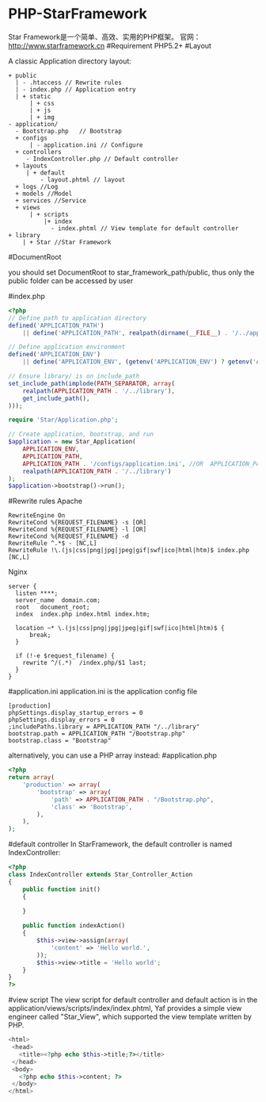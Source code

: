 # PHP-StarFramework
Star Framework是一个简单、高效、实用的PHP框架。 官网： http://www.starframework.cn
#Requirement
PHP5.2+
#Layout

A classic Application directory layout:
```
+ public
  | - .htaccess // Rewrite rules
  | - index.php // Application entry
  | + static
      | + css
      | + js
      | + img
- application/
  - Bootstrap.php   // Bootstrap
  + configs
      | - application.ini // Configure 
  + controllers
     - IndexController.php // Default controller
  + layouts
     | + default
         - layout.phtml // layout
  + logs //Log
  + models //Model
  + services //Service
  + views    
      | + scripts
          |+ index   
            - index.phtml // View template for default controller
+ library
    | + Star //Star Framework
```
#DocumentRoot

you should set DocumentRoot to star_framework_path/public, thus only the public folder can be accessed by user

#index.php
```php
<?php
// Define path to application directory
defined('APPLICATION_PATH')
    || define('APPLICATION_PATH', realpath(dirname(__FILE__) . '/../application'));

// Define application environment
defined('APPLICATION_ENV')
    || define('APPLICATION_ENV', (getenv('APPLICATION_ENV') ? getenv('APPLICATION_ENV') : 'production'));

// Ensure library/ is on include_path
set_include_path(implode(PATH_SEPARATOR, array(
    realpath(APPLICATION_PATH . '/../library'),
    get_include_path(),
)));

require 'Star/Application.php';

// Create application, bootstrap, and run
$application = new Star_Application(
    APPLICATION_ENV,
    APPLICATION_PATH,
    APPLICATION_PATH . '/configs/application.ini', //OR  APPLICATION_PATH . '/configs/application.php',
    realpath(APPLICATION_PATH . '/../library')
);
$application->bootstrap()->run();
```

#Rewrite rules
Apache
```
RewriteEngine On
RewriteCond %{REQUEST_FILENAME} -s [OR]
RewriteCond %{REQUEST_FILENAME} -l [OR]
RewriteCond %{REQUEST_FILENAME} -d
RewriteRule ^.*$ - [NC,L]
RewriteRule !\.(js|css|png|jpg|jpeg|gif|swf|ico|html|htm)$ index.php [NC,L]
```

Nginx
```
server {
  listen ****;
  server_name  domain.com;
  root   document_root;
  index  index.php index.html index.htm;

  location ~* \.(js|css|png|jpg|jpeg|gif|swf|ico|html|htm)$ {
      break;
  }

  if (!-e $request_filename) {
    rewrite ^/(.*)  /index.php/$1 last;
  }
}
```

#application.ini
application.ini is the application config file
```
[production]
phpSettings.display_startup_errors = 0
phpSettings.display_errors = 0
;includePaths.library = APPLICATION_PATH "/../library"
bootstrap.path = APPLICATION_PATH "/Bootstrap.php"
bootstrap.class = "Bootstrap"
```

alternatively, you can use a PHP array instead: 
#application.php
```php
<?php
return array(
    'production' => array(
        'bootstrap' => array(
            'path' => APPLICATION_PATH . "/Bootstrap.php",
            'class' => 'Bootstrap',
        ),
    ),
);
```
#default controller
In StarFramework, the default controller is named IndexController:
```php
<?php
class IndexController extends Star_Controller_Action
{
    public function init()
    {
	
    }

    public function indexAction()
    {
        $this->view->assign(array(
            'content' => 'Hello world.',
        ));
        $this->view->title = 'Hello world';
    }
}
?>
```

#view script
The view script for default controller and default action is in the application/views/scripts/index/index.phtml, Yaf provides a simple view engineer called "Star_View", which supported the view template written by PHP.
```php
<html>
 <head>
   <title><?php echo $this->title;?></title>
 </head>
 <body>
   <?php echo $this->content; ?>
 </body>
</html>
```

